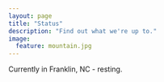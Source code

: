 ```yaml
---
layout: page
title: "Status"
description: "Find out what we're up to."
image:
  feature: mountain.jpg
---
```


Currently in Franklin, NC - resting.
